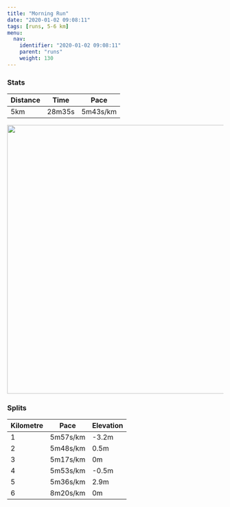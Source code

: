 ```yaml
---
title: "Morning Run"
date: "2020-01-02 09:08:11"
tags: [runs, 5-6 km]
menu:
  nav:
    identifier: "2020-01-02 09:08:11"
    parent: "runs"
    weight: 130
---
```


### Stats

| Distance | Time | Pace |
|----------|------|------|
|5km|28m35s|5m43s/km|

<img src='https://maps.googleapis.com/maps/api/staticmap?maptype=terrain&path=enc:}jjeIxoyLE@IKS}@Qa@?g@LEh@L^TZZN\XzBClCKhB?l@BRBt@Cb@Mv@Dp@Ef@JPBZLNTFTAVHPETF^d@\XXd@d@lAPt@LVh@~@j@z@\l@`@`@TXLJRXFLF^DHPHJNV~@JNl@fBJPz@xCh@vA~@~D|@zFZ|Aj@|E`@lCVtBRpBNx@v@dHDb@CLIJIDCAESEc@E_ABIB@Lf@RhBBdA?ZERJzA?dB@h@Gx@Fz@NzA@ZIvAIjES~EB`@`@dBSdCShAGVQ`BEdAWnB?|@Hl@?z@e@dGMvKG{A?aIHiABeAFm@Aa@LqBFeCPkAPcBj@aAPBRGHGD[UqBKi@?c@Zw@Ae@OWGe@CaBIqAAwAEqA@eAJk@Bc@EoCCWEiGMuAAa@Ge@EyAE_@DHB\D~@BJBDJCBGEe@Ow@Ec@w@mFWeCwB}Pm@mDOi@Qc@kAiEq@sBI_@_AqC]kBSs@][GKmBeCs@eA{@aBe@oA_@mAo@iASOYKs@Ek@KM@GKG]ECI{A@e@Fi@GoANgEIyACy@Ge@UiA@KCOGGC?GJKXGJKIQg@GKM_@OSGS&key=AIzaSyBPVQ_iynBzLujdhfLzy8Z-5zczbktE55k&size=800x800&scale=2&markers=color:yellow|label:S|53.47007,-2.26573&markers=color:green|label:F|53.47047000000002,-2.264790000000002' width='625' />

### Splits

| Kilometre | Pace | Elevation |
|------|------|-----------|
|1|5m57s/km|-3.2m|
|2|5m48s/km|0.5m|
|3|5m17s/km|0m|
|4|5m53s/km|-0.5m|
|5|5m36s/km|2.9m|
|6|8m20s/km|0m|
